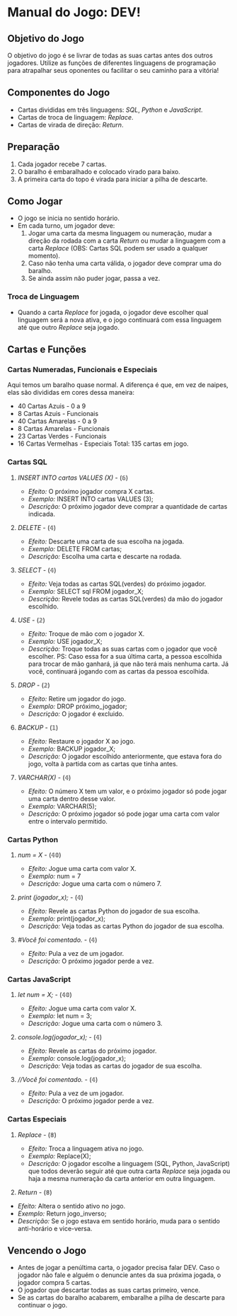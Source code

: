 # Manual do Jogo: DEV!

## Objetivo do Jogo
O objetivo do jogo é se livrar de todas as suas cartas antes dos outros jogadores. Utilize as funções de diferentes linguagens de programação para atrapalhar seus oponentes ou facilitar o seu caminho para a vitória!

## Componentes do Jogo
- Cartas divididas em três linguagens: *SQL*, *Python* e *JavaScript*.
- Cartas de troca de linguagem: *Replace*.
- Cartas de virada de direção: *Return*.

## Preparação
1. Cada jogador recebe 7 cartas.
2. O baralho é embaralhado e colocado virado para baixo.
3. A primeira carta do topo é virada para iniciar a pilha de descarte.

## Como Jogar
- O jogo se inicia no sentido horário.
- Em cada turno, um jogador deve:
  1. Jogar uma carta da mesma linguagem ou numeração, mudar a direção da rodada com a carta *Return* ou mudar a linguagem com a carta *Replace* (OBS: Cartas SQL podem ser usado a qualquer momento).
  2. Caso não tenha uma carta válida, o jogador deve comprar uma do baralho.
  3. Se ainda assim não puder jogar, passa a vez.

### Troca de Linguagem
- Quando a carta *Replace* for jogada, o jogador deve escolher qual linguagem será a nova ativa, e o jogo continuará com essa linguagem até que outro *Replace* seja jogado.

## Cartas e Funções

### Cartas Numeradas, Funcionais e Especiais
Aqui temos um baralho quase normal. A diferença é que, em vez de naipes, elas são divididas em cores dessa maneira:
  - 40 Cartas Azuis - 0 a 9
  - 8 Cartas Azuis - Funcionais
  - 40 Cartas Amarelas - 0 a 9
  - 8 Cartas Amarelas - Funcionais
  - 23 Cartas Verdes - Funcionais
  - 16 Cartas Vermelhas - Especiais
Total: 135 cartas em jogo.

### Cartas SQL
1. *INSERT INTO cartas VALUES (X)* - (𝟞)
   - *Efeito:* O próximo jogador compra X cartas.
   - *Exemplo:* INSERT INTO cartas VALUES (3);
   - *Descrição:* O próximo jogador deve comprar a quantidade de cartas indicada.

2. *DELETE* - (𝟜)
   - *Efeito:* Descarte uma carta de sua escolha na jogada.
   - *Exemplo:* DELETE FROM cartas;
   - *Descrição:* Escolha uma carta e descarte na rodada.

3. *SELECT* - (𝟜)
   - *Efeito:* Veja todas as cartas SQL(verdes) do próximo jogador.
   - *Exemplo:* SELECT sql FROM jogador_X;
   - *Descrição:* Revele todas as cartas SQL(verdes) da mão do jogador escolhido.

4. *USE* - (𝟚)
   - *Efeito:* Troque de mão com o jogador X.
   - *Exemplo:* USE jogador_X;
   - *Descrição:* Troque todas as suas cartas com o jogador que você escolher.
PS: Caso essa for a sua última carta, a pessoa escolhida para trocar de mão ganhará, já que não terá mais nenhuma carta. Já você, continuará jogando com as cartas da pessoa escolhida.

5. *DROP* - (𝟚)
   - *Efeito:* Retire um jogador do jogo.
   - *Exemplo:* DROP próximo_jogador;
   - *Descrição:* O jogador é excluido.

6. *BACKUP* - (𝟙)
   - *Efeito:* Restaure o jogador X ao jogo.
   - *Exemplo:* BACKUP jogador_X;
   - *Descrição:* O jogador escolhido anteriormente, que estava fora do jogo, volta à partida com as cartas que tinha antes.

7. *VARCHAR(X)* - (𝟜)
   - *Efeito:* O número X tem um valor, e o próximo jogador só pode jogar uma carta dentro desse valor.
   - *Exemplo:* VARCHAR(5);
   - *Descrição:* O próximo jogador só pode jogar uma carta com valor entre o intervalo permitido.

### Cartas Python
1. *num = X* - (𝟜𝟘)
   - *Efeito:* Jogue uma carta com valor X.
   - *Exemplo:* num = 7
   - *Descrição:* Jogue uma carta com o número 7.

2. *print (jogador_x);* - (𝟜)
   - *Efeito:* Revele as cartas Python do jogador de sua escolha.
   - *Exemplo:* print(jogador_x);
   - *Descrição:* Veja todas as cartas Python do jogador de sua escolha.
  
3. *#Você foi comentado.* - (𝟜)
   - *Efeito:* Pula a vez de um jogador.
   - *Descrição:* O próximo jogador perde a vez.

### Cartas JavaScript
1. *let num = X;* - (𝟜𝟘)
   - *Efeito:* Jogue uma carta com valor X.
   - *Exemplo:* let num = 3;
   - *Descrição:* Jogue uma carta com o número 3.

2. *console.log(jogador_x);* - (𝟜)
   - *Efeito:* Revele as cartas do próximo jogador.
   - *Exemplo:* console.log(jogador_x);
   - *Descrição:* Veja todas as cartas do jogador de sua escolha.
     
3. *//Você foi comentado.* - (𝟜)
   - *Efeito:* Pula a vez de um jogador.
   - *Descrição:* O próximo jogador perde a vez.


### Cartas Especiais
1. *Replace* - (𝟠)
   - *Efeito:* Troca a linguagem ativa no jogo.
   - *Exemplo:* Replace(X);
   - *Descrição:* O jogador escolhe a linguagem (SQL, Python, JavaScript) que todos deverão seguir até que outra carta *Replace* seja jogada ou haja a mesma numeração da carta anterior em outra linguagem.

  1. *Return* - (𝟠)
   - *Efeito:* Altera o sentido ativo no jogo.
   - *Exemplo:* Return jogo_inverso;
   - *Descrição:* Se o jogo estava em sentido horário, muda para o sentido anti-horário e vice-versa.


## Vencendo o Jogo
- Antes de jogar a penúltima carta, o jogador precisa falar DEV. Caso o jogador não fale e alguém o denuncie antes da sua próxima jogada, o jogador compra 5 cartas.
- O jogador que descartar todas as suas cartas primeiro, vence.
- Se as cartas do baralho acabarem, embaralhe a pilha de descarte para continuar o jogo.
